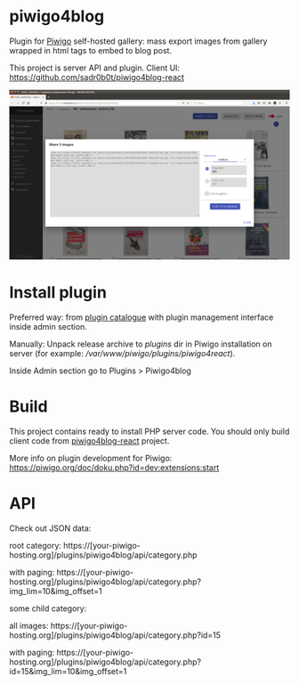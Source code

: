 # piwigo4blog
Plugin for [Piwigo](https://piwigo.org) self-hosted gallery: mass export images from gallery wrapped in html tags to embed to blog post.

This project is server API and plugin.
Client UI: https://github.com/sadr0b0t/piwigo4blog-react

[<img src="https://raw.githubusercontent.com/sadr0b0t/piwigo4blog-react/master/doc/screens/v0.1.x/piwigo4blog-share-02.png" width=800>](https://raw.githubusercontent.com/sadr0b0t/piwigo4blog-react/master/doc/screens/v0.1.x/piwigo4blog-share-02.png)

# Install plugin

Preferred way: from [plugin catalogue](https://piwigo.org/ext/extension_view.php?eid=891) with plugin management interface inside admin section.


Manually:
Unpack release archive to _plugins_ dir in Piwigo installation on server (for example: _/var/www/piwigo/plugins/piwigo4react_).

Inside Admin section go to Plugins > Piwigo4blog

# Build

This project contains ready to install PHP server code. You should only build client code from [piwigo4blog-react](https://github.com/sadr0b0t/piwigo4blog-react) project.

More info on plugin development for Piwigo: https://piwigo.org/doc/doku.php?id=dev:extensions:start

# API

Check out JSON data:

root category:
https://[your-piwigo-hosting.org]/plugins/piwigo4blog/api/category.php

with paging:
https://[your-piwigo-hosting.org]/plugins/piwigo4blog/api/category.php?img_lim=10&img_offset=1


some child category:

all images:
https://[your-piwigo-hosting.org]/plugins/piwigo4blog/api/category.php?id=15

with paging:
https://[your-piwigo-hosting.org]/plugins/piwigo4blog/api/category.php?id=15&img_lim=10&img_offset=1

